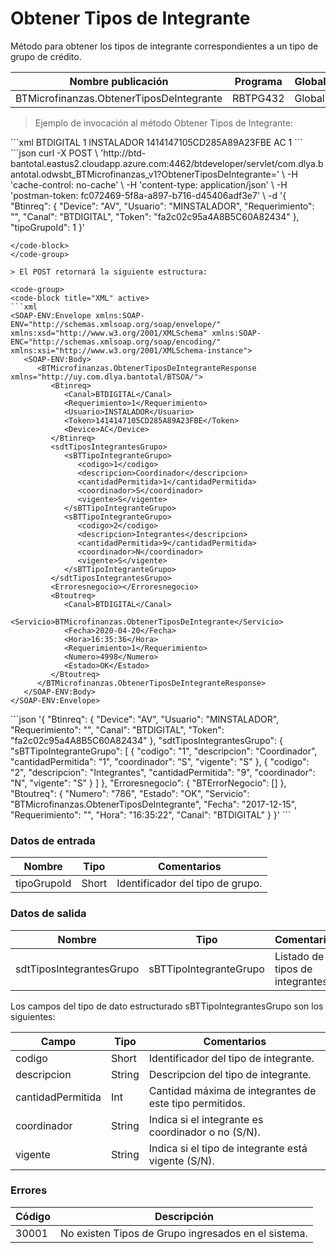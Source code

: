 # Obtener Tipos de Integrante 

Método para obtener los tipos de integrante correspondientes a un tipo de grupo de crédito. 

Nombre publicación | Programa | Global/País 
--------- | ----------- | ----------- 
BTMicrofinanzas.ObtenerTiposDeIntegrante | RBTPG432 | Global 

> Ejemplo de invocación al método Obtener Tipos de Integrante: 

<code-group> 
<code-block title="XML" active> 
```xml 
<soapenv:Envelope xmlns:soapenv="http://schemas.xmlsoap.org/soap/envelope/" xmlns:bts="http://uy.com.dlya.bantotal/BTSOA/"> 
   <soapenv:Header/> 
   <soapenv:Body> 
      <bts:BTMicrofinanzas.ObtenerTiposDeIntegrante> 
         <bts:Btinreq> 
            <bts:Canal>BTDIGITAL</bts:Canal> 
            <bts:Requerimiento>1</bts:Requerimiento> 
            <bts:Usuario>INSTALADOR</bts:Usuario> 
            <bts:Token>1414147105CD285A89A23FBE</bts:Token> 
            <bts:Device>AC</bts:Device> 
         </bts:Btinreq> 
         <bts:tipoGrupoId>1</bts:tipoGrupoId> 
      </bts:BTMicrofinanzas.ObtenerTiposDeIntegrante> 
   </soapenv:Body> 
</soapenv:Envelope> 
``` 
</code-block> 

<code-block title="JSON"> 
```json 
curl -X POST \ 
  'http://btd-bantotal.eastus2.cloudapp.azure.com:4462/btdeveloper/servlet/com.dlya.bantotal.odwsbt_BTMicrofinanzas_v1?ObtenerTiposDeIntegrante=' \ 
  -H 'cache-control: no-cache' \ 
  -H 'content-type: application/json' \ 
  -H 'postman-token: fc072469-5f8a-a897-b716-d45406adf3e7' \ 
  -d '{ 
	"Btinreq": { 
		"Device": "AV", 
		"Usuario": "MINSTALADOR", 
		"Requerimiento": "", 
		"Canal": "BTDIGITAL", 
		"Token": "fa2c02c95a4A8B5C60A82434" 
	}, 
	"tipoGrupoId": 1 
}' 

``` 
</code-block> 
</code-group> 

> El POST retornará la siguiente estructura: 

<code-group> 
<code-block title="XML" active> 
```xml 
<SOAP-ENV:Envelope xmlns:SOAP-ENV="http://schemas.xmlsoap.org/soap/envelope/" xmlns:xsd="http://www.w3.org/2001/XMLSchema" xmlns:SOAP-ENC="http://schemas.xmlsoap.org/soap/encoding/" xmlns:xsi="http://www.w3.org/2001/XMLSchema-instance"> 
   <SOAP-ENV:Body> 
      <BTMicrofinanzas.ObtenerTiposDeIntegranteResponse xmlns="http://uy.com.dlya.bantotal/BTSOA/"> 
         <Btinreq> 
            <Canal>BTDIGITAL</Canal> 
            <Requerimiento>1</Requerimiento> 
            <Usuario>INSTALADOR</Usuario> 
            <Token>1414147105CD285A89A23FBE</Token> 
            <Device>AC</Device> 
         </Btinreq> 
         <sdtTiposIntegrantesGrupo> 
            <sBTTipoIntegranteGrupo> 
               <codigo>1</codigo> 
               <descripcion>Coordinador</descripcion> 
               <cantidadPermitida>1</cantidadPermitida> 
               <coordinador>S</coordinador> 
               <vigente>S</vigente> 
            </sBTTipoIntegranteGrupo> 
            <sBTTipoIntegranteGrupo> 
               <codigo>2</codigo> 
               <descripcion>Integrantes</descripcion> 
               <cantidadPermitida>9</cantidadPermitida> 
               <coordinador>N</coordinador> 
               <vigente>S</vigente> 
            </sBTTipoIntegranteGrupo> 
         </sdtTiposIntegrantesGrupo> 
         <Erroresnegocio></Erroresnegocio> 
         <Btoutreq> 
            <Canal>BTDIGITAL</Canal> 
            <Servicio>BTMicrofinanzas.ObtenerTiposDeIntegrante</Servicio> 
            <Fecha>2020-04-20</Fecha> 
            <Hora>16:35:36</Hora> 
            <Requerimiento>1</Requerimiento> 
            <Numero>4998</Numero> 
            <Estado>OK</Estado> 
         </Btoutreq> 
      </BTMicrofinanzas.ObtenerTiposDeIntegranteResponse> 
   </SOAP-ENV:Body> 
</SOAP-ENV:Envelope> 
``` 
</code-block> 

<code-block title="JSON"> 
```json 
'{ 
	"Btinreq": { 
		"Device": "AV", 
		"Usuario": "MINSTALADOR", 
		"Requerimiento": "", 
		"Canal": "BTDIGITAL", 
		"Token": "fa2c02c95a4A8B5C60A82434" 
	}, 
    "sdtTiposIntegrantesGrupo": { 
		"sBTTipoIntegranteGrupo": [ 
		  { 
			"codigo": "1", 
			"descripcion": "Coordinador", 
			"cantidadPermitida": "1", 
			"coordinador": "S", 
			"vigente": "S" 
		  }, 
		  { 
			"codigo": "2", 
			"descripcion": "Integrantes", 
			"cantidadPermitida": "9", 
			"coordinador": "N", 
			"vigente": "S" 
		  } 
		] 
	}, 
    "Erroresnegocio": { 
        "BTErrorNegocio": [] 
    }, 
    "Btoutreq": { 
        "Numero": "786", 
        "Estado": "OK", 
        "Servicio": "BTMicrofinanzas.ObtenerTiposDeIntegrante", 
        "Fecha": "2017-12-15", 
        "Requerimiento": "", 
        "Hora": "16:35:22", 
        "Canal": "BTDIGITAL" 
    } 
}' 
``` 
</code-block> 
</code-group> 

### Datos de entrada 

Nombre | Tipo | Comentarios 
--------- | ----------- | ----------- 
tipoGrupoId | Short | Identificador del tipo de grupo. 

### Datos de salida 

Nombre | Tipo | Comentarios 
--------- | ----------- | ----------- 
sdtTiposIntegrantesGrupo | sBTTipoIntegranteGrupo | Listado de tipos de integrantes. 

Los campos del tipo de dato estructurado sBTTipoIntegrantesGrupo son los siguientes: 

Campo | Tipo | Comentarios 
--------- | ----------- | ----------- 
codigo | Short | Identificador del tipo de integrante.  
descripcion | String | Descripcion del tipo de integrante. 
cantidadPermitida | Int | Cantidad máxima de integrantes de este tipo permitidos. 
coordinador | String | Indica si el integrante es coordinador o no (S/N). 
vigente | String | Indica si el tipo de integrante está vigente (S/N). 

### Errores 

Código | Descripción 
--------- | ----------- 
30001 | No existen Tipos de Grupo ingresados en el sistema. 

 
